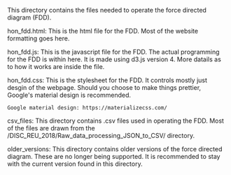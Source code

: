 This directory contains the files needed to operate the force directed diagram (FDD).

hon_fdd.html:
	This is the html file for the FDD. Most of the website formatting goes here.

hon_fdd.js:
	This is the javascript file for the FDD. The actual programming for the FDD is within here.
	It is made using d3.js version 4. More datails as to how it works are inside the file.

hon_fdd.css:
	This is the stylesheet for the FDD. It controls mostly just desgin of the webpage.
	Should you choose to make things prettier, Google's material design is recommended.

	Google material design: https://materializecss.com/

csv_files:
	This directory contains .csv files used in operating the FDD. Most of the files are drawn
	from the /DISC_REU_2018/Raw_data_processing_JSON_to_CSV/ directory.

older_versions:
	This directory contains older versions of the force directed diagram. These are no longer
	being supported. It is recommended to stay with the current version found in this directory.
